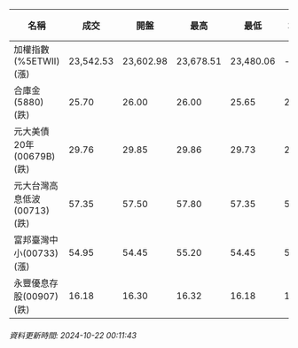 | 名稱 | 成交 | 開盤 | 最高 | 最低 | 均價 | 成交金額(億) | 昨收 | 漲跌幅 | 漲跌 | 總量 | 昨量 | 振幅 |
| -------- | -------- | -------- | -------- |-------- | -------- | -------- |-------- |-------- |-------- | -------- | -------- |-------- |
|加權指數(%5ETWII) (漲)|23,542.53|23,602.98|23,678.51|23,480.06|-|3,529.69|23,487.27|0.24%|55.26|7,024,379|0|0.84%|
|合庫金(5880) (跌)|25.70|26.00|26.00|25.65|25.78|1.76|25.90|0.77%|0.20|6,832|12,128|1.35%|
|元大美債20年(00679B) (跌)|29.76|29.85|29.86|29.73|29.78|22.12|29.90|0.47%|0.14|74,305|119,619|0.43%|
|元大台灣高息低波(00713) (跌)|57.35|57.50|57.80|57.35|57.52|4.12|57.40|0.09%|0.05|7,161|8,895|0.78%|
|富邦臺灣中小(00733) (漲)|54.95|54.45|55.20|54.45|54.92|0.620|54.40|1.01%|0.55|1,128|1,718|1.38%|
|永豐優息存股(00907) (跌)|16.18|16.30|16.32|16.18|16.21|1.59|16.25|0.43%|0.07|9,779|4,040|0.86%|
###### 資料更新時間: 2024-10-22 00:11:43
